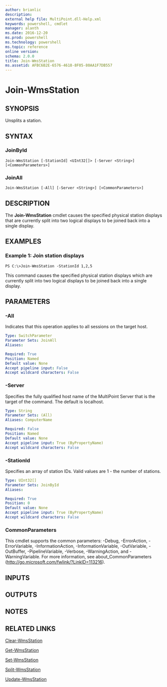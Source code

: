```yaml
---
author: brianlic
description: 
external help file: MultiPoint.dll-Help.xml
keywords: powershell, cmdlet
manager: alanth
ms.date: 2016-12-20
ms.prod: powershell
ms.technology: powershell
ms.topic: reference
online version: 
schema: 2.0.0
title: Join-WmsStation
ms.assetid: AFBC6B2E-6576-4618-8F05-80AA1F7DB557
---
```


# Join-WmsStation

## SYNOPSIS
Unsplits a station.

## SYNTAX

### JoinById
```
Join-WmsStation [-StationId] <UInt32[]> [-Server <String>] [<CommonParameters>]
```

### JoinAll
```
Join-WmsStation [-All] [-Server <String>] [<CommonParameters>]
```

## DESCRIPTION
The **Join-WmsStation** cmdlet causes the specified physical station displays that are currently split into two logical displays to be joined back into a single display.

## EXAMPLES

### Example 1: Join station displays
```
PS C:\>Join-WmsStation -StationId 1,2,5
```

This command causes the specified physical station displays which are currently split into two logical displays to be joined back into a single display.

## PARAMETERS

### -All
Indicates that this operation applies to all sessions on the target host.

```yaml
Type: SwitchParameter
Parameter Sets: JoinAll
Aliases: 

Required: True
Position: Named
Default value: None
Accept pipeline input: False
Accept wildcard characters: False
```

### -Server
Specifies the fully qualified host name of the MultiPoint Server that is the target of the command.
The default is localhost.

```yaml
Type: String
Parameter Sets: (All)
Aliases: ComputerName

Required: False
Position: Named
Default value: None
Accept pipeline input: True (ByPropertyName)
Accept wildcard characters: False
```

### -StationId
Specifies an array of station IDs.
Valid values are 1 - the number of stations.

```yaml
Type: UInt32[]
Parameter Sets: JoinById
Aliases: 

Required: True
Position: 0
Default value: None
Accept pipeline input: True (ByPropertyName)
Accept wildcard characters: False
```

### CommonParameters
This cmdlet supports the common parameters: -Debug, -ErrorAction, -ErrorVariable, -InformationAction, -InformationVariable, -OutVariable, -OutBuffer, -PipelineVariable, -Verbose, -WarningAction, and -WarningVariable. For more information, see about_CommonParameters (http://go.microsoft.com/fwlink/?LinkID=113216).

## INPUTS

## OUTPUTS

## NOTES

## RELATED LINKS

[Clear-WmsStation](./Clear-WmsStation.md)

[Get-WmsStation](./Get-WmsStation.md)

[Set-WmsStation](./Set-WmsStation.md)

[Split-WmsStation](./Split-WmsStation.md)

[Update-WmsStation](./Update-WmsStation.md)

